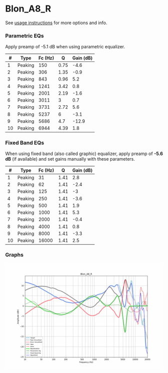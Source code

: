 # Blon_A8_R
See [usage instructions](https://github.com/jaakkopasanen/AutoEq#usage) for more options and info.

### Parametric EQs
Apply preamp of -5.1 dB when using parametric equalizer.

|   # | Type    |   Fc (Hz) |    Q |   Gain (dB) |
|-----|---------|-----------|------|-------------|
|   1 | Peaking |       150 | 0.75 |        -4.6 |
|   2 | Peaking |       306 | 1.35 |        -0.9 |
|   3 | Peaking |       843 | 0.96 |         5.2 |
|   4 | Peaking |      1241 | 3.42 |         0.8 |
|   5 | Peaking |      2001 | 2.19 |        -1.6 |
|   6 | Peaking |      3011 | 3    |         0.7 |
|   7 | Peaking |      3731 | 2.72 |         5.6 |
|   8 | Peaking |      5237 | 6    |        -3.1 |
|   9 | Peaking |      5686 | 4.7  |       -12.9 |
|  10 | Peaking |      6944 | 4.39 |         1.8 |

### Fixed Band EQs
When using fixed band (also called graphic) equalizer, apply preamp of **-5.6 dB** (if available) and set gains manually with these parameters.

|   # | Type    |   Fc (Hz) |    Q |   Gain (dB) |
|-----|---------|-----------|------|-------------|
|   1 | Peaking |        31 | 1.41 |         2.8 |
|   2 | Peaking |        62 | 1.41 |        -2.4 |
|   3 | Peaking |       125 | 1.41 |        -3   |
|   4 | Peaking |       250 | 1.41 |        -3.6 |
|   5 | Peaking |       500 | 1.41 |         1.9 |
|   6 | Peaking |      1000 | 1.41 |         5.3 |
|   7 | Peaking |      2000 | 1.41 |        -0.4 |
|   8 | Peaking |      4000 | 1.41 |         0.8 |
|   9 | Peaking |      8000 | 1.41 |        -3.3 |
|  10 | Peaking |     16000 | 1.41 |         2.5 |

### Graphs
![](./Blon_A8_R.png)
